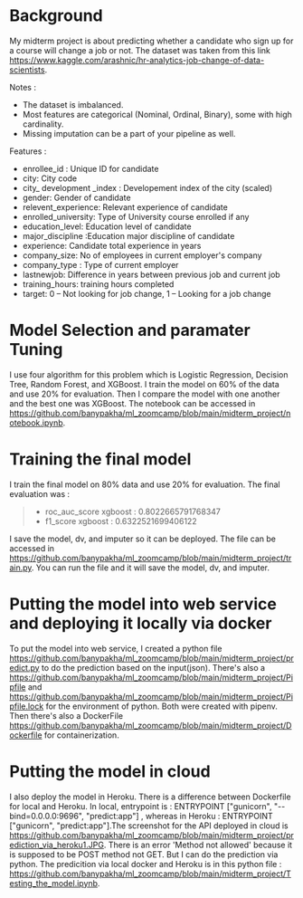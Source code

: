 # Background
My midterm project is about predicting whether a candidate who sign up for a course will change a job or not. The dataset was taken from this link https://www.kaggle.com/arashnic/hr-analytics-job-change-of-data-scientists.

Notes : 
- The dataset is imbalanced.
- Most features are categorical (Nominal, Ordinal, Binary), some with high cardinality.
- Missing imputation can be a part of your pipeline as well.

Features : 
  - enrollee_id : Unique ID for candidate
  - city: City code
  - city_ development _index : Developement index of the city (scaled)
  - gender: Gender of candidate
  - relevent_experience: Relevant experience of candidate
  - enrolled_university: Type of University course enrolled if any
  - education_level: Education level of candidate
  - major_discipline :Education major discipline of candidate
  - experience: Candidate total experience in years
  - company_size: No of employees in current employer's company
  - company_type : Type of current employer
  - lastnewjob: Difference in years between previous job and current job
  - training_hours: training hours completed
  - target: 0 – Not looking for job change, 1 – Looking for a job change

# Model Selection and paramater Tuning
I use four algorithm for this problem which is Logistic Regression, Decision Tree, Random Forest, and XGBoost. I train the model on 60% of the data and use 20% for evaluation. Then I compare the model with one another and the best one was XGBoost. The notebook can be accessed in https://github.com/banypakha/ml_zoomcamp/blob/main/midterm_project/notebook.ipynb. 

# Training the final model 
I train the final model on 80% data and use 20% for evaluation. The final evaluation was : 
>- roc_auc_score xgboost :  0.8022665791768347
>- f1_score xgboost :  0.6322521699406122

I save the model, dv, and imputer so it can be deployed. The file can be accessed in https://github.com/banypakha/ml_zoomcamp/blob/main/midterm_project/train.py. You can run the file and it will save the model, dv, and imputer.

# Putting the model into web service and deploying it locally via docker
To put the model into web service, I created a python file https://github.com/banypakha/ml_zoomcamp/blob/main/midterm_project/predict.py to do the prediction based on the input(json). There's also a https://github.com/banypakha/ml_zoomcamp/blob/main/midterm_project/Pipfile and https://github.com/banypakha/ml_zoomcamp/blob/main/midterm_project/Pipfile.lock for the environment of python. Both were created with pipenv. Then there's also a DockerFile https://github.com/banypakha/ml_zoomcamp/blob/main/midterm_project/Dockerfile for containerization. 

# Putting the model in cloud
I also deploy the model in Heroku. There is a difference between Dockerfile for local and Heroku. In local, entrypoint is : ENTRYPOINT ["gunicorn", "--bind=0.0.0.0:9696", "predict:app"] , whereas in Heroku : ENTRYPOINT ["gunicorn", "predict:app"].The screenshot for the API deployed in cloud is https://github.com/banypakha/ml_zoomcamp/blob/main/midterm_project/prediction_via_heroku1.JPG. There is an error 'Method not allowed' because it is supposed to be POST method not GET. But I can do the prediction via python. The predicition via local docker and Heroku is in this python file : https://github.com/banypakha/ml_zoomcamp/blob/main/midterm_project/Testing_the_model.ipynb. 

